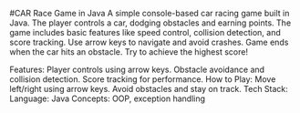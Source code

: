 #CAR Race Game in Java
A simple console-based car racing game built in Java. The player controls a car, dodging obstacles and earning points. The game includes basic features like speed control, collision detection, and score tracking. Use arrow keys to navigate and avoid crashes. Game ends when the car hits an obstacle. Try to achieve the highest score!

Features:
Player controls using arrow keys.
Obstacle avoidance and collision detection.
Score tracking for performance.
How to Play:
Move left/right using arrow keys.
Avoid obstacles and stay on track.
Tech Stack:
Language: Java
Concepts: OOP, exception handling
